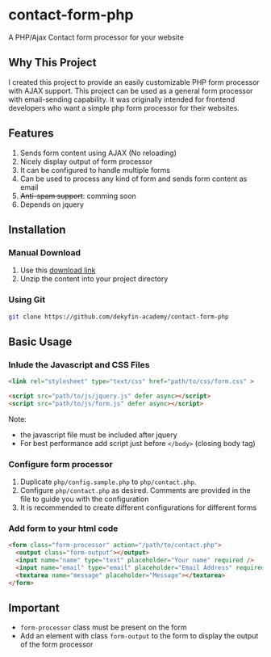 # contact-form-php
A PHP/Ajax Contact form processor for your website

## Why This Project
I created this project to provide an easily customizable PHP form processor with AJAX support.
This project can be used as a general form processor with email-sending capability.
It was originally intended for frontend developers who want a simple php form processor for their websites.


## Features
1. Sends form content using AJAX (No reloading)
2. Nicely display output of form processor
3. It can be configured to handle multiple forms
4. Can be used to process any kind of form and sends form content as email
5. ~~Anti-spam support~~: comming soon
6. Depends on jquery

## Installation

### Manual Download
1. Use this [download link](archive/master.zip)
2. Unzip the content into your project directory

### Using Git
```bash
git clone https://github.com/dekyfin-academy/contact-form-php
```

## Basic Usage
### Inlude the Javascript and CSS Files
```html
<link rel="stylesheet" type="text/css" href="path/to/css/form.css" >

<script src="path/to/js/jquery.js" defer async></script>
<script src="path/to/js/form.js" defer async></script>
```
Note:
- the javascript file must be included after jquery
- For best performance add script just before `</body>` (closing body tag)

### Configure form processor
1. Duplicate `php/config.sample.php` to `php/contact.php`.
2. Configure `php/contact.php` as desired. Comments are provided in the file to guide you with the configuration
3. It is recommended to create different configurations for different forms


### Add form to your html code
```html
<form class="form-processor" action="/path/to/contact.php">
  <output class="form-output"></output>
  <input name="name" type="text" placeholder="Your name" required />
  <input name="email" type="email" placeholder="Email Address" required />
  <textarea name="message" placeholder="Message"></textarea>
</form>
```

## Important
- `form-processor` class must be present on the form
- Add an element with class `form-output` to the form to display the output of the form processor